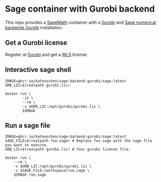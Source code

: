 # Sage container with Gurobi backend

This repo provides a [SageMath](https://www.sagemath.org/) container with a [Gurobi](https://www.gurobi.com/)
and [Sage numerical backends Gurobi](https://github.com/sagemath/sage-numerical-backends-gurobi) installation.

## Get a Gurobi license

Register at [Gurobi](https://www.gurobi.com/) and get a [WLS](https://www.gurobi.com/features/academic-wls-license/) license.

## Interactive sage shell

```shell
IMAGE=ghcr.io/katexochen/sage-backend-gurobi/sage:latest
GRB_LIC=$(realpath gurobi.lic)

docker run \
        -it \
        --rm \
        -v $GRB_LIC:/opt/gurobi/gurobi.lic \
        $IMAGE
```

## Run a sage file

```shell
IMAGE=ghcr.io/katexochen/sage-backend-gurobi/sage:latest
SAGE_FILE=$(realpath foo.sage) # Replace foo.sage with the sage file you want to execute.
GRB_LIC=$(realpath gurobi.lic) # Your gurobi license file.

docker run \
	--rm \
	-v $GRB_LIC:/opt/gurobi/gurobi.lic \
	-v $SAGE_FILE:/workspace/run.sage \
	$IMAGE run.sage
```
